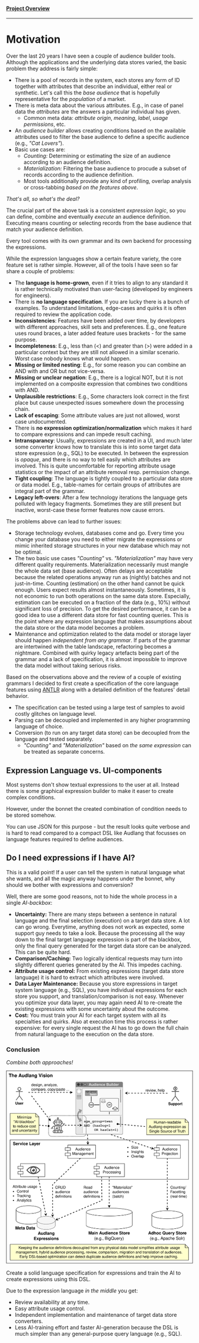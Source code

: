 #### [Project Overview](../README.md)
----

# Motivation

Over the last 20 years I have seen a couple of audience builder tools. Although the applications and the underlying data stores varied, the basic problem they address is fairly simple:

 * There is a pool of records in the system, each stores any form of ID together with attributes that describe an individual, either real or synthetic. Let's call this the *base audience* that is hopefully representative for the *population* of a market.
 * There is meta data about the various attributes. E.g., in case of panel data the *attributes* are the answers a particular individual has given.
   * Common meta data: *attribute origin*, *meaning*, *label*, *usage permissions*, etc.
 * An *audience builder* allows creating conditions based on the available attributes used to filter the base audience to define a specific audience (e.g., *"Cat Lovers"*).
 * Basic use cases are:
   * *Counting:* Determining or estimating the size of an audience according to an audience definition.
   * *Materialization:* Filtering the base audience to procude a subset of records according to the audience definition.
   * Most tools additionally provide any kind of profiling, overlap analysis or cross-tabbing *based on the features above*.

*That's all, so what's the deal?*

The crucial part of the above task is a consistent *expression logic*, so you can define, combine and eventually *execute* an audience definition. Executing means counting or selecting records from the base audience that match your audience definition.

Every tool comes with its own grammar and its own backend for processing the expressions.

While the expression languages show a certain feature variety, the core feature set is rather simple. However, all of the tools I have seen so far share a couple of problems:

 * The **language is home-grown**, even if it tries to align to any standard it is rather technically motivated than user-facing (developed by engineers for engineers).
 * There is **no language specification**. If you are lucky there is a bunch of examples. To understand limitations, edge-cases and quirks it is often required to review the application code.
 * **Inconsistencies**: Features have been added over time, by developers with different approaches, skill sets and preferences. E.g., one feature uses round braces, a later added feature uses brackets - for the same purpose.
 * **Incompleteness**: E.g., less than (<) and greater than (>) were added in a particular context but they are still not allowed in a similar scenario. Worst case nobody knows what would happen.
 * **Missing or limited nesting**: E.g., for some reason you can combine an AND with and OR but not vice-versa.
 * **Missing or unclear negation**: E.g., there is a logical NOT, but it is not implemented on a composite expression that combines two conditions with AND.
 * **Unplausible restrictions**: E.g., Some characters look correct in the first place but cause unexpected issues somewhere down the processing chain.
 * **Lack of escaping**: Some attribute values are just not allowed, worst case undocumented.
 * There is **no expression optimization/normalization** which makes it hard to compare expressions and can impede result caching.
 * **Intransparancy**: Usually, expressions are created in a UI, and much later some converter *knows* how to translate this is into some target data store expression (e.g., SQL) to be executed. In between the expression is *opaque*, and there is no way to tell easily which attributes are involved. This is quite uncomfortable for reporting attribute usage statistics or the impact of an attribute removal resp. permission change.
 * **Tight coupling**: The language is tightly coupled to a particular data store or data model. E.g., table-names for certain groups of attributes are integral part of the grammar.
 * **Legacy left-overs**: After a few technology iterations the language gets polluted with legacy fragments. Sometimes they are still present but inactive, worst-case these former features now cause errors.

 The problems above can lead to further issues:
 * Storage technology evolves, databases come and go. Every time you change your database you need to either migrate the expressions or mimic inherited storage structures in your new database which may not be optimal.
 * The two basic use cases *"Counting"* vs. *"Materialization"* may have very different quality requirements. Materialization necessarily must mangle the whole data set (base audience). Often delays are acceptable because the related operations anyway run as (nightly) batches and not just-in-time. Counting (estimation) on the other hand cannot be quick enough. Users expect results almost instantaneously. Sometimes, it is not economic to run both operations on the same data store. Especially, estimation can be executed on a fraction of the data (e.g., 10%) without significant loss of precision. To get the desired performance, it can be a good idea to use a different data store for fast counting queries. This is the point where any expression language that makes assumptions about the data store or the data model becomes a problem.
 * Maintenance and optimization related to the data model or storage layer should happen *independent from any grammar*. If parts of the grammar are intertwined with the table landscape, refactoring becomes a nightmare. Combined with quirky legacy artefacts being part of the grammar and a lack of specification, it is almost impossible to improve the data model without taking serious risks.

Based on the observations above and the review of a couple of existing grammars I decided to first create a specification of the core language features using [ANTLR](https://antlr.org) along with a detailed definition of the features' detail behavior.

 * The specification can be tested using a large test of samples to avoid costly glitches on language level.
 * Parsing can be decoupled and implemented in any higher programming language of choice.
 * Conversion (to run on any target data store) can be decoupled from the language and tested separately.
   * *"Counting"* and *"Materialization"* based on *the same expression* can be treated as separate concerns.

## Expression Language vs. UI-components

Most systems don't show textual expressions to the user at all. Instead there is some graphical expression builder to make it easer to create complex conditions.

However, under the bonnet the created combination of condition needs to be stored somehow. 

You can use JSON for this purpose - but the result looks quite verbose and is hard to read compared to a compact DSL like Audlang that focusses on language features required to define audiences.

## Do I need expressions if I have AI?

This is a valid point! If a user can tell the system in natural language what she wants, and all the magic anyway happens under the bonnet, why should we bother with expressions and conversion?

Well, there are some good reasons, not to hide the whole process in a single *AI-backbox*:
 * **Uncertainty:** There are many steps between a sentence in natural language and the final selection (execution) on a target data store. A lot can go wrong. Everytime, anything does not work as expected, some support guy needs to take a look. Because the processing all the way down to the final target language expression is part of the blackbox, only the final query generated for the target data store can be analyzed. This can be quite hard.
 * **Comparison/Caching:** Two logically identical requests may turn into slightly different queries generated by the AI. This impedes caching.
 * **Attribute usage control:** From existing expressions (target data store language) it is hard to extract which attributes were involved.
 * **Data Layer Maintenance:** Because you store expressions in target system language (e.g., SQL), you have individual expressions for each store you support, and translation/comparison is not easy. Whenever you optimize your data layer, you may again need AI to re-create the existing expressions with some uncertainty about the outcome.
 * **Cost:** You must train your AI for each target system with all its specialties and quirks. Also at execution time this process is rather expensive: for every single request the AI has to go down the full chain from natural language to the execution on the data store.

### Conclusion

*Combine both approaches!*
 
![Audlang Vision](./audlang-vision.svg)

Create a solid language specification for expressions and train the AI to create expressions using this DSL. 
 
Due to the expression language *in the middle* you get:
  * Review availability at any time.
  * Easy attribute usage control.
  * Independent implementation and maintenance of target data store converters.
  * Less AI-training effort and faster AI-generation because the DSL is much simpler than any general-purpose query language (e.g., SQL).

